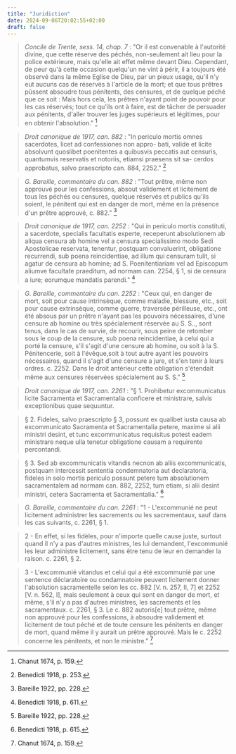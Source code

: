 ```yaml
---
title: "Juridiction"
date: 2024-09-06T20:02:55+02:00
draft: false
---
```



> *Concile de Trente, sess. 14, chap. 7* : "Or il est convenable à l'autorité divine, que cette réserve des péchés, non-seulement ait lieu pour la police extérieure, mais qu'elle ait effet même devant Dieu. Cependant, de peur qu'à cette occasion quelqu'un ne vint à périr, il a toujours été observé dans la même Eglise de Dieu, par un pieux usage, qu'il n'y eut aucuns cas de réservés à l'article de la mort; et que tous prêtres pûssent absoudre tous pénitents, des censures, et de quelque péché que ce soit : Mais hors cela, les prêtres n'ayant point de pouvoir pour les cas réservés; tout ce qu'ils ont à faire, est de tâcher de persuader aux pénitents, d'aller trouver les juges supérieurs et légitimes, pour en obtenir l'absolution." [^1]

[^1]: Chanut 1674, p. 159.

> *Droit canonique de 1917, can. 882* : "In periculo mortis omnes sacerdotes, licet ad confessiones non appro- bati, valide et licite absolvunt quoslibet poenitentes a quibusvis peccatis aut censuris, quantumvis reservatis et notoriis, etiamsi praesens sit sa- cerdos approbatus, salvo praescripto can. 884, 2252." [^2]

[^2]: Benedicti 1918, p. 253.

> *G. Bareille, commentaire du can. 882* : "Tout prêtre, même non approuvé pour les confessions, absout validement et licitement de tous les péchés ou censures, quelque réservés et publics qu'ils soient, le pénitent qui est en danger de mort, même en la présence d'un prêtre approuvé, c. 882." [^3]

[^3]: Bareille 1922, pp. 228.

> *Droit canonique de 1917, can. 2252* : "Qui in periculo mortis constituti, a sacerdote, specialis facultatis experte, receperunt absolutionem ab aliqua censura ab homine vel a censura specialissimo modo Sedi Apostolicae reservata, tenentur, postquam convaluerint, obligatione recurrendi, sub poena reincidentiae, ad illum qui censuram tulit, si agatur de censura ab homine; ad S. Poenitentiariam vel ad Episcopum aliumve facultate praeditum, ad normam can. 2254, § 1, si de censura a iure; eorumque mandatis parendi." [^4]

[^4]: Benedicti 1918, p. 611.

> *G. Bareille, commentaire du can. 2252* : "Ceux qui, en danger de mort, soit pour cause intrinsèque, comme maladie, blessure, etc., soit pour cause extrinsèque, comme guerre, traversée périlleuse, etc., ont été absous par un prêtre n'ayant pas les pouvoirs nécessaires, d'une censure ab homine ou très spécialement réservée au S. S.., sont tenus, dans le cas de survie, de recourir, sous peine de retomber sous le coup de la censure, sub poena reincidentiae, à celui qui a porté la censure, s'il s'agit d'une censure ab homine, ou soit à la S. Pénitencerie, soit à l'évêque,soit à tout autre ayant les pouvoirs nécessaires, quand il s'agit d'une censure a jure, et s'en tenir à leurs ordres. c.  2252. Dans le droit antérieur cette obligation s'étendait même aux censures réservées spécialement au S. S." [^5]

[^5]: Bareille 1922, pp. 228.

> *Droit canonique de 1917, can. 2261* : "§ 1. Prohibetur excommunicatus licite Sacramenta et Sacramentalia conficere et ministrare, salvis exceptionibus quae sequuntur.

> § 2. Fideles, salvo praescripto § 3, possunt ex qualibet iusta causa ab excommunicato Sacramenta et Sacramentalia petere, maxime si alii ministri desint, et tunc excommunicatus requisitus potest eadem ministrare neque ulla tenetur obligatione causam a requirente percontandi.

> § 3. Sed ab excommunicatis vitandis necnon ab aliis excommunicatis, postquam intercessit sententia condemnatoria aut declaratoria, fideles in solo mortis periculo possunt petere tum absolutionem sacramentalem ad normam can. 882, 2252, tum etiam, si alii desint ministri, cetera Sacramenta et Sacramentalia." [^6]

[^6]: Benedicti 1918, p. 615.

> *G. Bareille, commentaire du can. 2261* : "1 - L'excommunié ne peut licitement administrer les sacrements ou les sacrementaux, sauf dans les cas suivants, c. 2261, § 1.

> 2 - En effet, si les fidèles, pour n'importe quelle cause juste, surtout quand il n'y a pas d'autres ministres, les lui demandent, l'excommunié les leur administre licitement, sans être tenu de leur en demander la raison.  c. 2261, § 2.

> 3 - L'excommunié vitandus et celui qui a été excommunié par une sentence déclaratoire ou condamnatoire peuvent licitement donner l'absolution sacramentelle selon les cc. 882 [V. n. 257, II, 7] et 2252 [V. n. 562, I], mais seulement à ceux qui sont en danger de mort, et même, s'il n'y a pas d'autres ministres, les sacrements et les sacramentaux. c. 2261, § 3. Le c. 882 autoris[e] tout prêtre, même non approuvé pour les confessions, à absoudre validement et licitement de tout péché et de toute censure les pénitents en danger de mort, quand même il y aurait un prêtre approuvé. Mais le c. 2252 concerne les pénitents, et non le ministre." [^1]

[^7]: Bareille 1922, p. 596.

